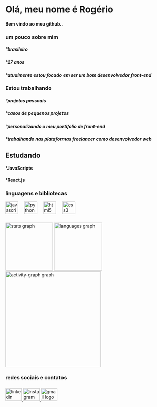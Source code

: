  ### <h1 align="left">Olá, meu nome é Rogério</h1>
 <h4>Bem vindo ao meu github..</h4>

 <h3>um pouco sobre mim</h3>
  <h5>°brasileiro</h5>
  <h5>°27 anos </h5>
  <h5>°atualmente estou focado em ser um bom desenvolvedor front-end</h5>
  
  
### Estou trabalhando
<h5>°projetos pessoais</h5>
<h5>°casos de pequenos projetos</h5>
<h5>°personalizando o meu portifolio de front-end</h5>
<h5>°trabalhando nas plataformas freelancer como desenvolvedor web</h5>

### <h2 align="left">Estudando</h2> 
<h4>°JavaScripts<h4>
<h4>°React.js<h4>


  
### <h3 align="left">linguagens e bibliotecas </h3>



<div align="left">
  <img src="https://cdn.jsdelivr.net/gh/devicons/devicon/icons/javascript/javascript-original.svg" height="40" alt="javascript logo"  />
  <img width="12" />
  <img src="https://cdn.jsdelivr.net/gh/devicons/devicon/icons/python/python-original.svg" height="40" alt="python logo"  />
  <img width="12" />
  <img src="https://cdn.jsdelivr.net/gh/devicons/devicon/icons/html5/html5-original.svg" height="40" alt="html5 logo"  />
  <img width="12" />
  <img src="https://cdn.jsdelivr.net/gh/devicons/devicon/icons/css3/css3-original.svg" height="40" alt="css3 logo"  />
</div>

###

<div align="center">
</div>

###

<div align="left">
  <img src="https://github-readme-stats.vercel.app/api?username=roger1407&hide_title=false&hide_rank=false&show_icons=true&include_all_commits=true&count_private=true&disable_animations=false&theme=dracula&locale=en&hide_border=false&order=1" height="150" alt="stats graph"  />
  <img src="https://github-readme-stats.vercel.app/api/top-langs?username=roger1407&locale=en&hide_title=false&layout=compact&card_width=320&langs_count=5&theme=darcula&hide_border=false&order=2" height="150" alt="languages graph"  />
  <img src="https://github-readme-activity-graph.vercel.app/graph?username=roger1407&radius=16&theme=react&area=true&order=5" height="300" alt="activity-graph graph"  />
</div>

<h3 align="left">redes sociais e contatos</h3>

###

<div align="left">
  <a href="https://www.linkedin.com/in/rog%C3%A9rio-a-silva-55634b28a/" target="_blank">
    <img src="https://raw.githubusercontent.com/maurodesouza/profile-readme-generator/master/src/assets/icons/social/linkedin/default.svg" width="52" height="40" alt="linkedin logo"  />
  </a>
  <a href="https://www.instagram.com/rogerio243silva?igsh=MW85Y2VidzByemhlZg%3D%3D&utm_source=qr" target="_blank">
    <img src="https://raw.githubusercontent.com/maurodesouza/profile-readme-generator/master/src/assets/icons/social/instagram/default.svg" width="52" height="40" alt="instagram logo"  />
  </a>
  <img src="https://raw.githubusercontent.com/maurodesouza/profile-readme-generator/master/src/assets/icons/social/gmail/default.svg" width="52" height="40" alt="gmail logo"  />
</div>

###
